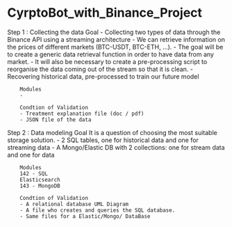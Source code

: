 # CyrptoBot_with_Binance_Project

Step 1 : Collecting the data
        Goal
        - Collecting two types of data through the Binance API using a streaming architecture
        - We can retrieve information on the prices of different markets (BTC-USDT, BTC-ETH, ...).
        - The goal will be to create a generic data retrieval function in order to have data from any market.
        - It will also be necessary to create a pre-processing script to reorganise the data coming out of the stream so that it is clean.
        - Recovering historical data, pre-processed to train our future model

        Modules
        - 

        Condtion of Validation
        - Treatment explanation file (doc / pdf)
        - JSON file of the data

Step 2 : Data modeling
        Goal
        It is a question of choosing the most suitable storage solution.
        - 2 SQL tables, one for historical data and one for streaming data
        - A Mongo/Elastic DB with 2 collections: one for stream data and one for data

        Modules
        142 - SQL
        Elasticsearch
        143 - MongoDB

        Condtion of Validation
        - A relational database UML Diagram 
        - A file who creates and queries the SQL database.
        - Same files for a Elastic/Mongo/ DataBase
